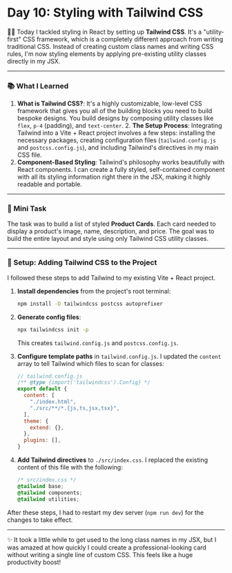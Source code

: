 # Day 10: Styling with Tailwind CSS

👨‍💻 Today I tackled styling in React by setting up **Tailwind CSS**. It's a "utility-first" CSS framework, which is a completely different approach from writing traditional CSS. Instead of creating custom class names and writing CSS rules, I'm now styling elements by applying pre-existing utility classes directly in my JSX.

---

### 📚 What I Learned
1.  **What is Tailwind CSS?**: It's a highly customizable, low-level CSS framework that gives you all of the building blocks you need to build bespoke designs. You build designs by composing utility classes like `flex`, `p-4` (padding), and `text-center`. 2.  **The Setup Process**: Integrating Tailwind into a Vite + React project involves a few steps: installing the necessary packages, creating configuration files (`tailwind.config.js` and `postcss.config.js`), and including Tailwind's directives in my main CSS file.
3.  **Component-Based Styling**: Tailwind's philosophy works beautifully with React components. I can create a fully styled, self-contained component with all its styling information right there in the JSX, making it highly readable and portable.

---

### 📝 Mini Task
The task was to build a list of styled **Product Cards**. Each card needed to display a product's image, name, description, and price. The goal was to build the entire layout and style using only Tailwind CSS utility classes.

---

### 🚀 Setup: Adding Tailwind CSS to the Project

I followed these steps to add Tailwind to my existing Vite + React project.

1.  **Install dependencies** from the project's root terminal:
    ```bash
    npm install -D tailwindcss postcss autoprefixer
    ```

2.  **Generate config files**:
    ```bash
    npx tailwindcss init -p
    ```
    This creates `tailwind.config.js` and `postcss.config.js`.

3.  **Configure template paths** in `tailwind.config.js`. I updated the `content` array to tell Tailwind which files to scan for classes:
    ```js
    // tailwind.config.js
    /** @type {import('tailwindcss').Config} */
    export default {
      content: [
        "./index.html",
        "./src/**/*.{js,ts,jsx,tsx}",
      ],
      theme: {
        extend: {},
      },
      plugins: [],
    }
    ```

4.  **Add Tailwind directives** to `./src/index.css`. I replaced the existing content of this file with the following:
    ```css
    /* src/index.css */
    @tailwind base;
    @tailwind components;
    @tailwind utilities;
    ```

After these steps, I had to restart my dev server (`npm run dev`) for the changes to take effect.

---

✨ It took a little while to get used to the long class names in my JSX, but I was amazed at how quickly I could create a professional-looking card without writing a single line of custom CSS. This feels like a huge productivity boost!

